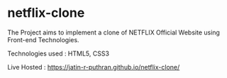# netflix-clone

The Project aims to implement a clone of NETFLIX Official Website using Front-end Technologies.

Technologies used : HTML5, CSS3

Live Hosted : https://jatin-r-puthran.github.io/netflix-clone/

